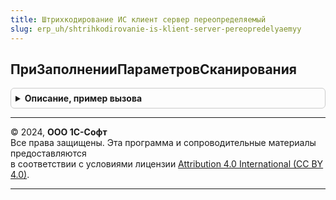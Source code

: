 ```yaml
---
title: Штрихкодирование ИС клиент сервер переопределяемый
slug: erp_uh/shtrihkodirovanie-is-klient-server-pereopredelyaemyy
---
```



## ПриЗаполненииПараметровСканирования
<details style="margin: 1em 0; padding: 0.5em; border: 1px solid #ccc; border-radius: 6px;">

<summary style="font-weight: bold; cursor: pointer;">Описание, пример вызова</summary>

```bsl

// В процедуре нужно реализовать возможность работы с видами продукции, с которыми предполагается работа объектов.
// (См. ШтрихкодированиеИСКлиентСервер.ВключитьПоддержкуВидовПродукцииИС).
Процедура ПриЗаполненииПараметровСканирования(ПараметрыСканирования, Контекст, ВидПродукции) Экспорт
```

Пример вызова
```bsl
ШтрихкодированиеИСКлиентСерверПереопределяемый.ПриЗаполненииПараметровСканирования(ПараметрыСканирования, Контекст, ВидПродукции) 
```
</details>

---

© 2024, **ООО 1С-Софт**  
Все права защищены. Эта программа и сопроводительные материалы предоставляются  
в соответствии с условиями лицензии [Attribution 4.0 International (CC BY 4.0)](https://creativecommons.org/licenses/by/4.0/legalcode).

---

